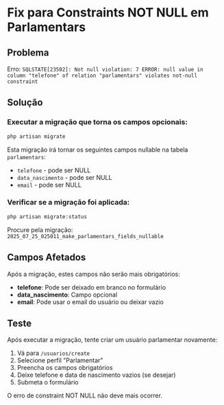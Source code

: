 # Fix para Constraints NOT NULL em Parlamentars

## Problema
Erro: `SQLSTATE[23502]: Not null violation: 7 ERROR: null value in column "telefone" of relation "parlamentars" violates not-null constraint`

## Solução

### Executar a migração que torna os campos opcionais:
```bash
php artisan migrate
```

Esta migração irá tornar os seguintes campos nullable na tabela `parlamentars`:
- `telefone` - pode ser NULL
- `data_nascimento` - pode ser NULL  
- `email` - pode ser NULL

### Verificar se a migração foi aplicada:
```bash
php artisan migrate:status
```

Procure pela migração: `2025_07_25_025011_make_parlamentars_fields_nullable`

## Campos Afetados
Após a migração, estes campos não serão mais obrigatórios:
- **telefone**: Pode ser deixado em branco no formulário
- **data_nascimento**: Campo opcional
- **email**: Pode usar o email do usuário ou deixar vazio

## Teste
Após executar a migração, tente criar um usuário parlamentar novamente:
1. Vá para `/usuarios/create`
2. Selecione perfil "Parlamentar"
3. Preencha os campos obrigatórios
4. Deixe telefone e data de nascimento vazios (se desejar)
5. Submeta o formulário

O erro de constraint NOT NULL não deve mais ocorrer.